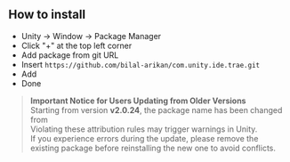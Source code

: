 ## How to install
- Unity -> Window -> Package Manager  
- Click "+" at the top left corner  
- Add package from git URL  
- Insert `https://github.com/bilal-arikan/com.unity.ide.trae.git`  
- Add  
- Done

> **Important Notice for Users Updating from Older Versions**  
> Starting from version **v2.0.24**, the package name has been changed from  
> Violating these attribution rules may trigger warnings in Unity.  
> If you experience errors during the update, please remove the existing package before reinstalling the new one to avoid conflicts.
